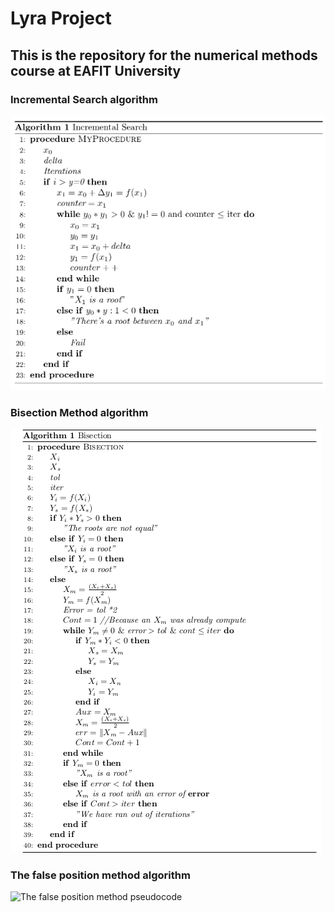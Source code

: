 # Lyra Project
## This is the repository for the numerical methods course at EAFIT University
### Incremental Search algorithm
![The incremental search method pseudocode](https://github.com/ssuarez6/lyra/blob/master/screenshots/incremental_search.png)
### Bisection Method algorithm
![The bisection method pseudocode](https://github.com/ssuarez6/lyra/blob/master/screenshots/bisection_pseudocode.png)
### The false position method algorithm
![The false position method pseudocode]()
